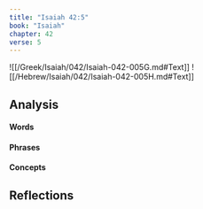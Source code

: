 ```yaml
---
title: "Isaiah 42:5"
book: "Isaiah"
chapter: 42
verse: 5
---
```

![[/Greek/Isaiah/042/Isaiah-042-005G.md#Text]]
![[/Hebrew/Isaiah/042/Isaiah-042-005H.md#Text]]

## Analysis

#### Words

#### Phrases

#### Concepts

## Reflections
